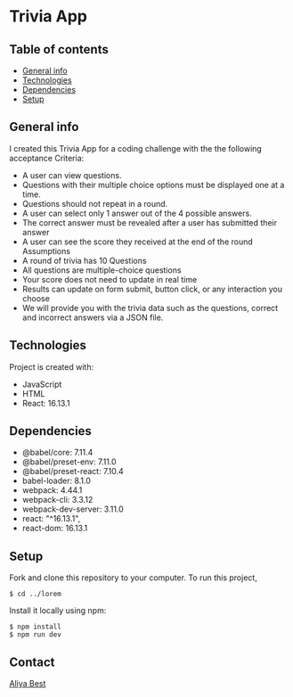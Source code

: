 # Trivia App

## Table of contents
* [General info](#general-info)
* [Technologies](#technologies)
* [Dependencies](#dependencies)
* [Setup](#setup)

## General info
I created this Trivia App for a coding challenge with the the following acceptance Criteria:

* A user can view questions.
* Questions with their multiple choice options must be displayed one at a time.
* Questions should not repeat in a round.
* A user can select only 1 answer out of the 4 possible answers.
* The correct answer must be revealed after a user has submitted their answer
* A user can see the score they received at the end of the round
Assumptions
* A round of trivia has 10 Questions
* All questions are multiple-choice questions
* Your score does not need to update in real time
* Results can update on form submit, button click, or any interaction you choose
* We will provide you with the trivia data such as the questions, correct and incorrect answers via a JSON file.


## Technologies
Project is created with:
* JavaScript
* HTML
* React: 16.13.1

## Dependencies
* @babel/core: 7.11.4
* @babel/preset-env: 7.11.0
* @babel/preset-react: 7.10.4
* babel-loader: 8.1.0
* webpack: 4.44.1
* webpack-cli: 3.3.12
* webpack-dev-server: 3.11.0
* react: "^16.13.1",
* react-dom: 16.13.1

## Setup
Fork and clone this repository to your computer. To run this project,


```
$ cd ../lorem
```

Install it locally using npm:
```
$ npm install
$ npm run dev
```
## Contact
[Aliya Best](https://www.linkedin.com/in/aliya-best/)
